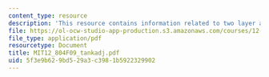 ```yaml
---
content_type: resource
description: 'This resource contains information related to two layer adjustment. '
file: https://ol-ocw-studio-app-production.s3.amazonaws.com/courses/12-804-large-scale-flow-dynamics-lab-fall-2009/5f3e9b629bd529a3c3981b5922329902_MIT12_804F09_tankadj.pdf
file_type: application/pdf
resourcetype: Document
title: MIT12_804F09_tankadj.pdf
uid: 5f3e9b62-9bd5-29a3-c398-1b5922329902
---
```

